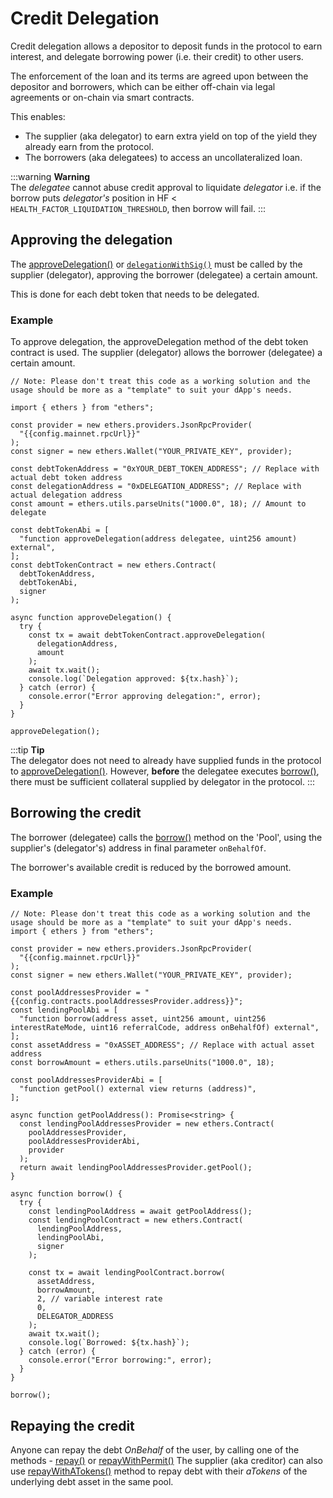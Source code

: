 <script setup>
  import config from '@berachain/config/constants.json';
</script>

# Credit Delegation

Credit delegation allows a depositor to deposit funds in the protocol to earn interest, and delegate borrowing power (i.e. their credit) to other users.

The enforcement of the loan and its terms are agreed upon between the depositor and borrowers, which can be either off-chain via legal agreements or on-chain via smart contracts.

This enables:

- The supplier (aka delegator) to earn extra yield on top of the yield they already earn from the protocol.
- The borrowers (aka delegatees) to access an uncollateralized loan.

:::warning
<b>Warning</b><br/>
The _delegatee_ cannot abuse credit approval to liquidate _delegator_ i.e. if the borrow puts _delegator's_ position in HF < `HEALTH_FACTOR_LIQUIDATION_THRESHOLD`, then borrow will fail.
:::

## Approving the delegation

The [approveDelegation()](/developers/contracts/debttoken#approvedelegation) or [`delegationWithSig()`](/developers/contracts/debttoken#delegationwithsig) must be called by the supplier (delegator), approving the borrower (delegatee) a certain amount.

This is done for each debt token that needs to be delegated.

### Example

To approve delegation, the approveDelegation method of the debt token contract is used. The supplier (delegator) allows the borrower (delegatee) a certain amount.

```typescript-vue
// Note: Please don't treat this code as a working solution and the usage should be more as a "template" to suit your dApp's needs.

import { ethers } from "ethers";

const provider = new ethers.providers.JsonRpcProvider(
  "{{config.mainnet.rpcUrl}}"
);
const signer = new ethers.Wallet("YOUR_PRIVATE_KEY", provider);

const debtTokenAddress = "0xYOUR_DEBT_TOKEN_ADDRESS"; // Replace with actual debt token address
const delegationAddress = "0xDELEGATION_ADDRESS"; // Replace with actual delegation address
const amount = ethers.utils.parseUnits("1000.0", 18); // Amount to delegate

const debtTokenAbi = [
  "function approveDelegation(address delegatee, uint256 amount) external",
];
const debtTokenContract = new ethers.Contract(
  debtTokenAddress,
  debtTokenAbi,
  signer
);

async function approveDelegation() {
  try {
    const tx = await debtTokenContract.approveDelegation(
      delegationAddress,
      amount
    );
    await tx.wait();
    console.log(`Delegation approved: ${tx.hash}`);
  } catch (error) {
    console.error("Error approving delegation:", error);
  }
}

approveDelegation();
```

:::tip
<b>Tip</b><br/>
The delegator does not need to already have supplied funds in the protocol to [approveDelegation()](/learn/tokens/debttoken#approvedelegation). However, **before** the delegatee executes [borrow()](/developers/contracts/pool#borrow), there must be sufficient collateral supplied by delegator in the protocol.
:::

## Borrowing the credit

The borrower (delegatee) calls the [borrow()](/developers/contracts/pool#borrow) method on the 'Pool', using the supplier's (delegator's) address in final parameter `onBehalfOf`.

The borrower's available credit is reduced by the borrowed amount.

### Example

```typescript-vue
// Note: Please don't treat this code as a working solution and the usage should be more as a "template" to suit your dApp's needs.
import { ethers } from "ethers";

const provider = new ethers.providers.JsonRpcProvider(
  "{{config.mainnet.rpcUrl}}"
);
const signer = new ethers.Wallet("YOUR_PRIVATE_KEY", provider);

const poolAddressesProvider = "{{config.contracts.poolAddressesProvider.address}}";
const lendingPoolAbi = [
  "function borrow(address asset, uint256 amount, uint256 interestRateMode, uint16 referralCode, address onBehalfOf) external",
];
const assetAddress = "0xASSET_ADDRESS"; // Replace with actual asset address
const borrowAmount = ethers.utils.parseUnits("1000.0", 18);

const poolAddressesProviderAbi = [
  "function getPool() external view returns (address)",
];

async function getPoolAddress(): Promise<string> {
  const lendingPoolAddressesProvider = new ethers.Contract(
    poolAddressesProvider,
    poolAddressesProviderAbi,
    provider
  );
  return await lendingPoolAddressesProvider.getPool();
}

async function borrow() {
  try {
    const lendingPoolAddress = await getPoolAddress();
    const lendingPoolContract = new ethers.Contract(
      lendingPoolAddress,
      lendingPoolAbi,
      signer
    );

    const tx = await lendingPoolContract.borrow(
      assetAddress,
      borrowAmount,
      2, // variable interest rate
      0,
      DELEGATOR_ADDRESS
    );
    await tx.wait();
    console.log(`Borrowed: ${tx.hash}`);
  } catch (error) {
    console.error("Error borrowing:", error);
  }
}

borrow();
```

## Repaying the credit

Anyone can repay the debt _OnBehalf_ of the user, by calling one of the methods - [repay()](/developers/contracts/pool#repay) or [repayWithPermit()](/developers/contracts/pool#repaywithpermit) The supplier (aka creditor) can also use [repayWithATokens()](/developers/contracts/pool#repaywithatokens) method to repay debt with their _aTokens_ of the underlying debt asset in the same pool.

